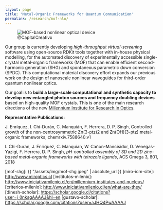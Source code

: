 ```yaml
---
layout: page
title: "Metal-Organic Frameworks for Quantum Communication"
permalink: /research/mof-nlo/
---
```


<figure>
  <img src="{{absolute_url}}/assets/img/mof-shg.jpeg" alt="MOF-based nonlinear optical device"/>
  <figcaption>@CapitalCreativo </figcaption>
</figure>

Our group is currently developing *high-throughput virtual-screening* software using open-source RDKit tools together with in-house physical modelling, for the automated discovery of experimentally accessible single-crystal metal-organic frameworks (MOF) that can enable efficient second-harmonic generation (SHG) and spontaneous parametric down conversion (SPDC). This computational material discovery effort expands our previous work on the design of nanoscale nonlinear waveguides for third-order quantum nonlinear optics. 

Our goal is to **build a large-scale computational and synthetic capacity to develop new entangled photon sources and frequency doubling devices** based on high-quality MOF crystals. This is one of the main research directions of the new [Millennium Institute for Research in Optics](/MIRO/).  

**Representative Publications:**

J. Enríquez, I. Chi-Durán, C. Manquián, F. Herrera, D. P. Singh, Controlled growth of the non-centrosymmetric Zn(3-ptz)2 and Zn(OH)(3-ptz) metal-organic frameworks, chemrxiv.7588640.v1 

I. Chi-Duran, J. Enriquez, C. Manquian, W. Cañon-Mancisidor, D. Venegas-Yazigi, F. Herrera, D. P. Singh, *pH-controlled assembly of 3D and 2D zinc-based metal-organic frameworks with tetrazole ligands*, ACS Omega 3, 801, 2018

 
[mof-shg]: {{ "/assets/img/mof-shg.jpeg" | absolute_url }} 
[miro-icm-site]: http://www.miroptics.cl
[institutos-milenio]: http://www.iniciativamilenio.cl/en/millennium-institutes-and-nucleus/
[criterios-milenio]: http://www.iniciativamilenio.cl/en/what-are-they/
[dinesh-scholar]: https://scholar.google.cl/citations?user=j_0nksgAAAAJ&hl=en
[gustavo-scholar]: https://scholar.google.com/citations?user=aJHQ4PwAAAAJ


